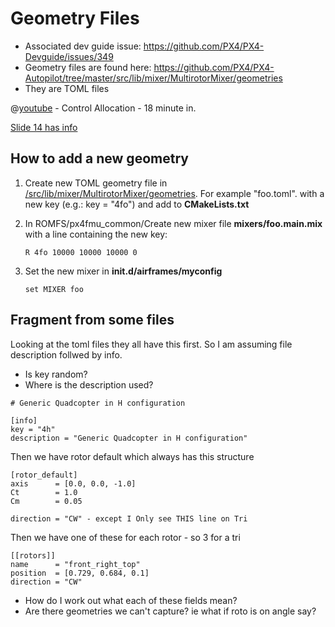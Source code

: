 # Geometry Files

- Associated dev guide issue: https://github.com/PX4/PX4-Devguide/issues/349
- Geometry files are found here: https://github.com/PX4/PX4-Autopilot/tree/master/src/lib/mixer/MultirotorMixer/geometries
- They are TOML files

@[youtube](https://youtu.be/orvng_11ngQ?t=1080) - Control Allocation - 18 minute in.

[Slide 14 has info](https://static.sched.com/hosted_files/px4developersummitvirtual2020/1b/PX4%20Developer%20Summit%202020%20-%20Overview%20of%20multicopter%20control%20from%20sensors%20to%20motors.pdf)

<!-- stuff just copied from the slide
In a nutshell
Desired forces
and torques (m)
?
Actuator
outputs (u)
Control allocation
matrix
Actuator
effectiveness
matrix (B)
Inverse
Control
allocation
Matrix (P=B
+
Moore-Penrose )
-->


## How to add a new geometry

1. Create new TOML geometry file in [/src/lib/mixer/MultirotorMixer/geometries](https://github.com/PX4/PX4-Autopilot/tree/master/src/lib/mixer/MultirotorMixer/geometries).
   For example "foo.toml".
   with a new key (e.g.: key = "4fo") and add to **CMakeLists.txt** <!-- which one? -->

2. In ROMFS/px4fmu_common/Create new mixer file **mixers/foo.main.mix** with a line containing the new key:
   ```
   R 4fo 10000 10000 10000 0  
   ```
   <!-- There was a comment that the numbers are not needed? Why are they needed in quad then -->
3. Set the new mixer in **init.d/airframes/myconfig**
   ```
   set MIXER foo
   ```
   
   
## Fragment from some files

Looking at the toml files they all have this first. So I am assuming file description follwed by info. 
- Is key random?
- Where is the description used?

```
# Generic Quadcopter in H configuration

[info]
key = "4h"
description = "Generic Quadcopter in H configuration"
```
Then we have rotor default which always has this structure
```
[rotor_default]
axis      = [0.0, 0.0, -1.0]
Ct        = 1.0
Cm        = 0.05

direction = "CW" - except I Only see THIS line on Tri
```
Then we have one of these for each rotor - so 3 for a tri
```
[[rotors]]
name      = "front_right_top"
position  = [0.729, 0.684, 0.1]
direction = "CW"
```

- How do I work out what each of these fields mean?
- Are there geometries we can't capture? ie what if roto is on angle say?
